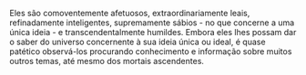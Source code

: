 ﻿Eles são comoventemente afetuosos, extraordinariamente leais, refinadamente inteligentes, supremamente sábios - no que concerne a uma única ideia - e transcendentalmente humildes. Embora eles lhes possam dar o saber do universo concernente à sua ideia única ou ideal, é quase patético observá-los procurando conhecimento e informação sobre muitos outros temas, até mesmo dos mortais ascendentes.